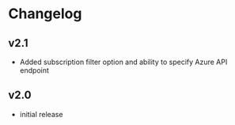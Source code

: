 # Changelog

## v2.1

- Added subscription filter option and ability to specify Azure API endpoint

## v2.0

- initial release
